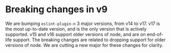 # Breaking changes in v9

We are bumping `eslint-plugin-n` 3 major versions, from v14 to v17. v17 is the most up-to-date version, and is the only version that is actively supported. v15 and v16 support older versions of node, and are on end-of-life support. The breaking changes are related to dropping support for older versions of node. We are cutting a new major for these changes for clarity.
